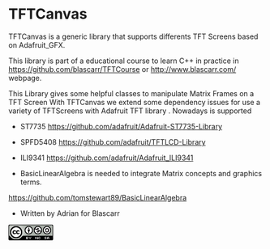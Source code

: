 # TFTCanvas
TFTCanvas is a generic library that supports differents TFT Screens based on Adafruit_GFX.

This library is part of a educational course to learn C++ in practice in https://github.com/blascarr/TFTCourse or http://www.blascarr.com/ webpage.


This Library gives some helpful classes to manipulate Matrix Frames on a TFT Screen
With TFTCanvas we extend some dependency issues for use a variety of TFTScreens with Adafruit TFT library .
Nowadays is supported

 *	ST7735 			  https://github.com/adafruit/Adafruit-ST7735-Library
 *	SPFD5408 			https://github.com/adafruit/TFTLCD-Library
 *	ILI9341 			https://github.com/adafruit/Adafruit_ILI9341


 *	BasicLinearAlgebra is needed to integrate Matrix concepts and graphics terms.

https://github.com/tomstewart89/BasicLinearAlgebra

 * Written by Adrian for Blascarr


![Creatice Commons Licence](img/icon_cc.png)